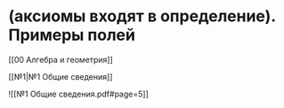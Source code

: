 # (аксиомы входят в определение). Примеры полей
[[00 Алгебра и геометрия]]

[[№1|№1 Общие сведения]]

![[№1 Общие сведения.pdf#page=5]]